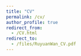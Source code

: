 ```yaml
---
title: "CV"
permalink: /cv/
author_profile: true
redirect_from:
  - /CV.html
redirect_to:
  - /files/RuyuanWan_CV.pdf
---
```


